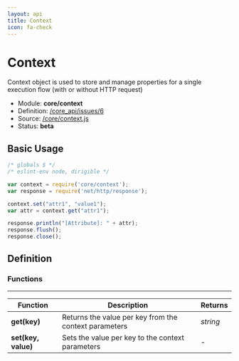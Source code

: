 ```yaml
---
layout: api
title: Context
icon: fa-check
---
```


Context
===

Context object is used to store and manage properties for a single execution flow (with or without HTTP request)

- Module: **core/context**
- Definition: [/core_api/issues/6](https://github.com/dirigiblelabs/core_api/issues/6)
- Source: [/core/context.js](https://github.com/dirigiblelabs/core_api/blob/master/core_api/ScriptingServices/core/context.js)
- Status: **beta**

Basic Usage
---

```javascript
/* globals $ */
/* eslint-env node, dirigible */

var context = require('core/context');
var response = require('net/http/response');

context.set("attr1", "value1");
var attr = context.get("attr1");

response.println("[Attribute]: " + attr);
response.flush();
response.close();
```


Definition
---

### Functions

---

Function     | Description | Returns
------------ | ----------- | --------
**get(key)**   | Returns the value per key from the context parameters | *string*
**set(key, value)**   | Sets the value per key to the context parameters | -
